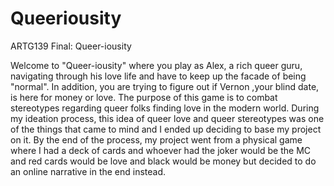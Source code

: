 # Queeriousity
ARTG139 Final: Queer-iousity

Welcome to "Queer-iousity" where you play as Alex, a rich queer guru, navigating through his love life and have to keep up the facade of being "normal".
In addition, you are trying to figure out if Vernon ,your blind date, is here for money or love. The purpose of this game is to combat stereotypes 
regarding queer folks finding love in the modern world. During my ideation process, this idea of queer love and queer stereotypes was one of the things
that came to mind and I ended up deciding to base my project on it. By the end of the process, my project went from a physical game where I had a deck
of cards and whoever had the joker would be the MC and red cards would be love and black would be money but decided to do an
online narrative in the end instead.

